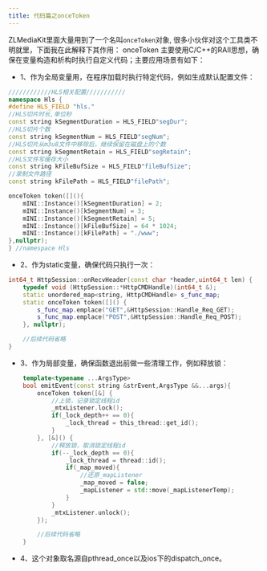 ```yaml
---
title: 代码篇之onceToken
---
```


ZLMediaKit里面大量用到了一个名叫`onceToken`对象, 很多小伙伴对这个工具类不明就里，下面我在此解释下其作用：
onceToken 主要使用C/C++的RAII思想，确保在变量构造和析构时执行自定义代码；主要应用场景有如下：

- 1、作为全局变量用，在程序加载时执行特定代码，例如生成默认配置文件：
```C++
////////////HLS相关配置///////////
namespace Hls {
#define HLS_FIELD "hls."
//HLS切片时长,单位秒
const string kSegmentDuration = HLS_FIELD"segDur";
//HLS切片个数
const string kSegmentNum = HLS_FIELD"segNum";
//HLS切片从m3u8文件中移除后，继续保留在磁盘上的个数
const string kSegmentRetain = HLS_FIELD"segRetain";
//HLS文件写缓存大小
const string kFileBufSize = HLS_FIELD"fileBufSize";
//录制文件路径
const string kFilePath = HLS_FIELD"filePath";

onceToken token([](){
	mINI::Instance()[kSegmentDuration] = 2;
	mINI::Instance()[kSegmentNum] = 3;
	mINI::Instance()[kSegmentRetain] = 5;
	mINI::Instance()[kFileBufSize] = 64 * 1024;
	mINI::Instance()[kFilePath] = "./www";
},nullptr);
} //namespace Hls
```

- 2、作为static变量，确保代码只执行一次：
```C++
int64_t HttpSession::onRecvHeader(const char *header,uint64_t len) {
	typedef void (HttpSession::*HttpCMDHandle)(int64_t &);
	static unordered_map<string, HttpCMDHandle> s_func_map;
	static onceToken token([]() {
		s_func_map.emplace("GET",&HttpSession::Handle_Req_GET);
		s_func_map.emplace("POST",&HttpSession::Handle_Req_POST);
	}, nullptr);

	//后续代码省略
}
```

- 3、作为局部变量，确保函数退出前做一些清理工作，例如释放锁：
```C++
    template<typename ...ArgsType>
    bool emitEvent(const string &strEvent,ArgsType &&...args){
		onceToken token([&] {
			//上锁，记录锁定线程id
			_mtxListener.lock();
			if(_lock_depth++ == 0){
				_lock_thread = this_thread::get_id();
			}
		}, [&]() {
			//释放锁，取消锁定线程id
			if(--_lock_depth == 0){
				_lock_thread = thread::id();
				if(_map_moved){
					//还原_mapListener
					_map_moved = false;
					_mapListener = std::move(_mapListenerTemp);
				}
			}
			_mtxListener.unlock();
		});

		//后续代码省略
    }

```

- 4、这个对象取名源自pthread_once以及ios下的dispatch_once。

